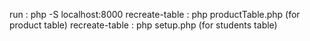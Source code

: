 run : php -S localhost:8000
recreate-table : php productTable.php (for product table)
recreate-table : php setup.php (for students table)